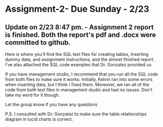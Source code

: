 # Assignment-2- Due Sunday - 2/23
## Update on 2/23 8:47 pm. - Assignment 2 report is finished. Both the report's pdf and .docx were committed to github.  

Here is where you'll find the SQL text files for creating tables, Inserting dummy data, and assignment instructions, and the almost finished report.
I've also attached the SQL code examples that Dr. Gonzalez provided us. 

If you have management studio, I recommend that you run all the SQL code from both files to make sure it works. Initially, Kelvin ran into some errors when inserting data, but I think I fixed them. Moreover, we ran all of the code from both text files in management studio and had no issues. Don't take my word for it though. 

Let the group know if you have any questions

P.S. I consulted with Dr. Gonzalez to make sure the table relationships diagram in lucid charts is correct.
